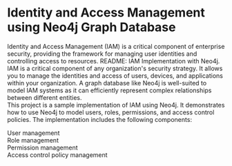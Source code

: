 <h1>Identity and Access Management using Neo4j Graph Database</h1>
Identity and Access Management (IAM) is a critical component of enterprise security, providing the framework for managing user identities and controlling access to resources. README: IAM Implementation with Neo4j.
<br>
IAM is a critical component of any organization's security strategy. It allows you to manage the identities and access of users, devices, and applications within your organization. A graph database like Neo4j is well-suited to model IAM systems as it can efficiently represent complex relationships between different entities.
<br>
This project is a sample implementation of IAM using Neo4j. It demonstrates how to use Neo4j to model users, roles, permissions, and access control policies. The implementation includes the following components:<br>

User management<br>
Role management<br>
Permission management<br>
Access control policy management<br>





